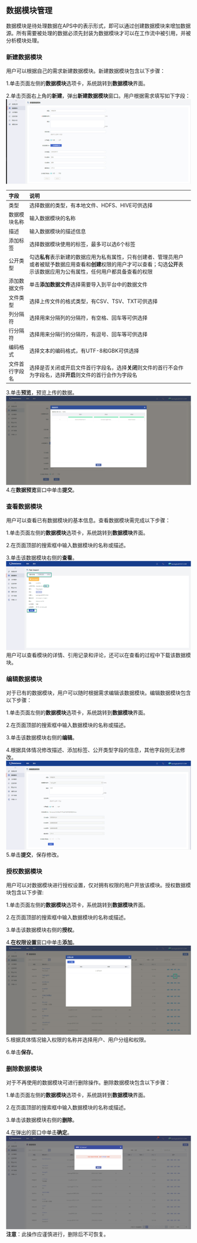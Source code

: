 ## 数据模块管理

数据模块是待处理数据在APS中的表示形式，即可以通过创建数据模块来增加数据源。所有需要被处理的数据必须先封装为数据模块才可以在工作流中被引用，并被分析模块处理。

### 新建数据模块
用户可以根据自己的需求新建数据模块。新建数据模块包含以下步骤：

1.单击页面左侧的**数据模块**选项卡，系统跳转到**数据模块**界面。

2.单击页面右上角的**新建**，弹出**新建数据模块**窗口。用户根据需求填写如下字段：
![](/assets/数据模块.png)

| 字段 | 说明 |
|:--- |:--- |
| 类型 | 选择数据的类型，有本地文件、HDFS、HIVE可供选择 |
|数据模块名称 |输入数据模块的名称|
|描述 | 输入数据模块的描述信息|
|添加标签|选择数据模块使用的标签，最多可以选6个标签|
|公开类型|勾选**私有**表示新建的数据应用为私有属性，只有创建者、管理员用户或者被赋予数据应用查看和**创建**权限的用户才可以查看；勾选**公开**表示该数据应用为公有属性，任何用户都具备查看的权限|
|添加数据文件|单击**添加数据文件**选择需要导入到平台中的数据文件|
|文件类型|选择上传文件的格式类型，有CSV、TSV、TXT可供选择|
|列分隔符|选择用来分隔列的分隔符，有空格、回车等可供选择|
|行分隔符|选择用来分隔行的分隔符，有逗号、回车等可供选择|
|编码格式|选择文本的编码格式，有UTF-8和GBK可供选择|
|文件首行字段名|选择是否关闭或开启文件首行字段名，选择**关闭**则文件的首行不会作为字段名，选择**开启**则文件的首行会作为字段名|
3.单击**预览**，预览上传的数据。
![](/assets/创建数据模块.png)
4.在**数据预览**窗口中单击**提交**。

### 查看数据模块
用户可以查看已有数据模块的基本信息。查看数据模块需完成以下步骤：

1.单击页面左侧的**数据模块**选项卡，系统跳转到**数据模块**界面。

2.在页面顶部的搜索框中输入数据模块的名称或描述。

3.单击该数据模块右侧的**查看**。
![](/assets/查看数据模块.png)
用户可以查看模块的详情、引用记录和评论，还可以在查看的过程中下载该数据模块。

### 编辑数据模块
对于已有的数据模块，用户可以随时根据需求编辑该数据模块。编辑数据模块包含以下步骤：

1.单击页面左侧的**数据模块**选项卡，系统跳转到**数据模块**界面。

2.在页面顶部的搜索框中输入数据模块的名称或描述。

3.单击该数据模块右侧的**编辑**。

4.根据具体情况修改描述、添加标签、公开类型字段的信息，其他字段则无法修改。
![](/assets/编辑数据模块.png)
5.单击**提交**，保存修改。

### 授权数据模块
用户可以对数据模块进行授权设置，仅对拥有权限的用户开放该模块。授权数据模块包含以下步骤:

1.单击页面左侧的**数据模块**选项卡，系统跳转到**数据模块**界面。

2.在页面顶部的搜索框中输入数据模块的名称或描述。

3.单击该数据模块右侧的**授权**。

4.**在权限设置**窗口中单击**添加**。
![](/assets/数据模块授权.png)
5.根据具体情况输入权限的名称并选择用户、用户分组和权限。

6.单击**保存**。

### 删除数据模块
对于不再使用的数据模块可进行删除操作。删除数据模块包含以下步骤：

1.单击页面左侧的**数据模块**选项卡，系统跳转到**数据模块**界面。

2.在页面顶部的搜索框中输入数据模块的名称或描述。

3.单击该数据模块右侧的**删除**。

4.在弹出的窗口中单击**确定**。
![](/assets/删除数据模块.png)
**注意**：此操作应谨慎进行，删除后不可恢复。

